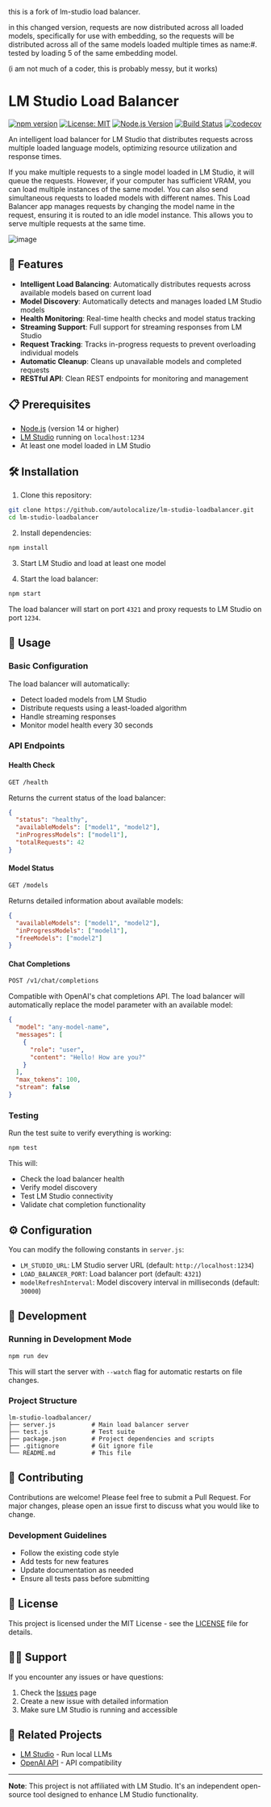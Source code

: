 this is a fork of lm-studio load balancer. 

in this changed version, requests are now distributed across all loaded models, specifically for use with embedding, so the requests will be distributed across all of the same models loaded multiple times as name:#. tested by loading 5 of the same embedding model. 

(i am not much of a coder, this is probably messy, but it works)

# LM Studio Load Balancer

[![npm version](https://badge.fury.io/js/lm-studio-loadbalancer.svg)](https://badge.fury.io/js/lm-studio-loadbalancer)
[![License: MIT](https://img.shields.io/badge/License-MIT-yellow.svg)](https://opensource.org/licenses/MIT)
[![Node.js Version](https://img.shields.io/badge/node-%3E%3D14.0.0-brightgreen)](https://nodejs.org/)
[![Build Status](https://github.com/autolocalize/lm-studio-loadbalancer/workflows/CI/badge.svg)](https://github.com/autolocalize/lm-studio-loadbalancer/actions)
[![codecov](https://codecov.io/gh/autolocalize/lm-studio-loadbalancer/branch/main/graph/badge.svg)](https://codecov.io/gh/autolocalize/lm-studio-loadbalancer)

An intelligent load balancer for LM Studio that distributes requests across multiple loaded language models, optimizing resource utilization and response times.

If you make multiple requests to a single model loaded in LM Studio, it will queue the requests. However, if your computer has sufficient VRAM, you can load multiple instances of the same model. You can also send simultaneous requests to loaded models with different names. This Load Balancer app manages requests by changing the model name in the request, ensuring it is routed to an idle model instance. This allows you to serve multiple requests at the same time.

![image](./LMStudio.png)

## 🚀 Features

- **Intelligent Load Balancing**: Automatically distributes requests across available models based on current load
- **Model Discovery**: Automatically detects and manages loaded LM Studio models
- **Health Monitoring**: Real-time health checks and model status tracking
- **Streaming Support**: Full support for streaming responses from LM Studio
- **Request Tracking**: Tracks in-progress requests to prevent overloading individual models
- **Automatic Cleanup**: Cleans up unavailable models and completed requests
- **RESTful API**: Clean REST endpoints for monitoring and management

## 📋 Prerequisites

- [Node.js](https://nodejs.org/) (version 14 or higher)
- [LM Studio](https://lmstudio.ai/) running on `localhost:1234`
- At least one model loaded in LM Studio



## 🛠️ Installation

1. Clone this repository:
```bash
git clone https://github.com/autolocalize/lm-studio-loadbalancer.git
cd lm-studio-loadbalancer
```

2. Install dependencies:
```bash
npm install
```

3. Start LM Studio and load at least one model

4. Start the load balancer:
```bash
npm start
```

The load balancer will start on port `4321` and proxy requests to LM Studio on port `1234`.

## 📖 Usage

### Basic Configuration

The load balancer will automatically:
- Detect loaded models from LM Studio
- Distribute requests using a least-loaded algorithm
- Handle streaming responses
- Monitor model health every 30 seconds

### API Endpoints

#### Health Check
```bash
GET /health
```

Returns the current status of the load balancer:
```json
{
  "status": "healthy",
  "availableModels": ["model1", "model2"],
  "inProgressModels": ["model1"],
  "totalRequests": 42
}
```

#### Model Status
```bash
GET /models
```

Returns detailed information about available models:
```json
{
  "availableModels": ["model1", "model2"],
  "inProgressModels": ["model1"],
  "freeModels": ["model2"]
}
```

#### Chat Completions
```bash
POST /v1/chat/completions
```

Compatible with OpenAI's chat completions API. The load balancer will automatically replace the model parameter with an available model:

```json
{
  "model": "any-model-name",
  "messages": [
    {
      "role": "user",
      "content": "Hello! How are you?"
    }
  ],
  "max_tokens": 100,
  "stream": false
}
```

### Testing

Run the test suite to verify everything is working:

```bash
npm test
```

This will:
- Check the load balancer health
- Verify model discovery
- Test LM Studio connectivity
- Validate chat completion functionality

## ⚙️ Configuration

You can modify the following constants in `server.js`:

- `LM_STUDIO_URL`: LM Studio server URL (default: `http://localhost:1234`)
- `LOAD_BALANCER_PORT`: Load balancer port (default: `4321`)
- `modelRefreshInterval`: Model discovery interval in milliseconds (default: `30000`)

## 🔧 Development

### Running in Development Mode

```bash
npm run dev
```

This will start the server with `--watch` flag for automatic restarts on file changes.

### Project Structure

```
lm-studio-loadbalancer/
├── server.js          # Main load balancer server
├── test.js            # Test suite
├── package.json       # Project dependencies and scripts
├── .gitignore         # Git ignore file
└── README.md          # This file
```

## 🤝 Contributing

Contributions are welcome! Please feel free to submit a Pull Request. For major changes, please open an issue first to discuss what you would like to change.

### Development Guidelines

- Follow the existing code style
- Add tests for new features
- Update documentation as needed
- Ensure all tests pass before submitting

## 📝 License

This project is licensed under the MIT License - see the [LICENSE](LICENSE) file for details.

## 🙋‍♂️ Support

If you encounter any issues or have questions:

1. Check the [Issues](https://github.com/autolocalize/lm-studio-loadbalancer/issues) page
2. Create a new issue with detailed information
3. Make sure LM Studio is running and accessible

## 🔗 Related Projects

- [LM Studio](https://lmstudio.ai/) - Run local LLMs
- [OpenAI API](https://platform.openai.com/docs/api-reference) - API compatibility

---

**Note**: This project is not affiliated with LM Studio. It's an independent open-source tool designed to enhance LM Studio functionality.
